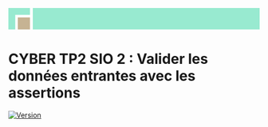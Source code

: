 ![separe](https://github.com/studoo-app/.github/blob/main/profile/studoo-banner-logo.png)
# CYBER TP2 SIO 2 : Valider les données entrantes avec les assertions
[![Version](https://img.shields.io/badge/Version-2024-blue)]()